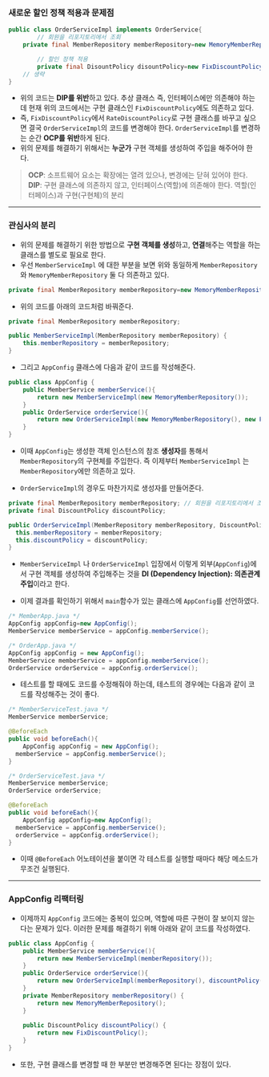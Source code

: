 ### 새로운 할인 정책 적용과 문제점

```java
public class OrderServiceImpl implements OrderService{
		// 회원을 리포지토리에서 조회
    private final MemberRepository memberRepository=new MemoryMemberRepository(); 

		// 할인 정책 적용
		private final DisountPolicy disountPolicy=new FixDiscountPolicy();
    // 생략
}
```

- 위의 코드는 **DIP를 위반**하고 있다. 추상 클래스 즉, 인터페이스에만 의존해야 하는데 현재 위의 코드에서는 구현 클래스인 `FixDiscountPolicy`에도 의존하고 있다.
- 즉, `FixDiscountPolicy`에서 `RateDiscountPolicy`로 구현 클래스를 바꾸고 싶으면 결국  `OrderServiceImpl`의 코드를 변경해야 한다. `OrderServiceImpl`를 변경하는 순간 **OCP를 위반**하게 된다.
- 위의 문제를 해결하기 위해서는 **누군가** 구현 객체를 생성하여 주입을 해주어야 한다.

>**OCP**: 소프트웨어 요소는 확장에는 열려 있으나, 변경에는 닫혀 있어야 한다.  
**DIP**: 구현 클래스에 의존하지 않고, 인터페이스(역할)에 의존해야 한다. 역할(인터페이스)과 구현(구현체)의 분리
> 

---

### 관심사의 분리

- 위의 문제를 해결하기 위한 방법으로 **구현 객체를 생성**하고, **연결**해주는 역할을 하는 클래스를 별도로 필요로 한다.
- 우선 `MemberServiceImpl` 에 대한 부분을 보면 위와 동일하게 `MemberRepository`와 `MemoryMemberRepository` 둘 다 의존하고 있다.

```java
private final MemberRepository memberRepository=new MemoryMemberRepository();
```

- 위의 코드를 아래의 코드처럼 바꿔준다.

```java
private final MemberRepository memberRepository;

public MemberServiceImpl(MemberRepository memberRepository) {
	this.memberRepository = memberRepository;
}
```

- 그리고 `AppConfig` 클래스에 다음과 같이 코드를 작성해준다.

```java
public class AppConfig {
    public MemberService memberService(){
        return new MemberServiceImpl(new MemoryMemberRepository());
    }
    public OrderService orderService(){
        return new OrderServiceImpl(new MemoryMemberRepository(), new FixDiscountPolicy());
    }
}
```

- 이때 `AppConfig`는 생성한 객체 인스턴스의 참조 **생성자**를 통해서 `MemberRepository`의 구현체를 주입한다. 즉 이제부터 `MemberServiceImpl` 는 `MemberRepository`에만 의존하고 있다.

- `OrderServiceImpl`의 경우도 마찬가지로 생성자를 만들어준다.

```java
private final MemberRepository memberRepository; // 회원을 리포지토리에서 조회
private final DiscountPolicy discountPolicy;

public OrderServiceImpl(MemberRepository memberRepository, DiscountPolicy discountPolicy) {
  this.memberRepository = memberRepository;
  this.discountPolicy = discountPolicy;
}
```

- `MemberServiceImpl` 나 `OrderServiceImpl` 입장에서 이렇게 외부(`AppConfig`)에서 구현 객체를 생성하여 주입해주는 것을 **DI (Dependency Injection): 의존관계 주입**이라고 한다.

- 이제 결과를 확인하기 위해서 `main`함수가 있는 클래스에 `AppConfig`를 선언하였다.

```java
/* MemberApp.java */
AppConfig appConfig=new AppConfig();
MemberService memberService = appConfig.memberService();

/* OrderApp.java */
AppConfig appConfig = new AppConfig();
MemberService memberService = appConfig.memberService();
OrderService orderService = appConfig.orderService();
```

- 테스트를 할 때에도 코드를 수정해줘야 하는데, 테스트의 경우에는 다음과 같이 코드를 작성해주는 것이 좋다.

```java
/* MemberServiceTest.java */
MemberService memberService;

@BeforeEach
public void beforeEach(){
	AppConfig appConfig = new AppConfig();
  memberService = appConfig.memberService();
}

/* OrderServiceTest.java */
MemberService memberService;
OrderService orderService;

@BeforeEach
public void beforeEach(){
	AppConfig appConfig=new AppConfig();
  memberService = appConfig.memberService();
  orderService = appConfig.orderService();
}
```

- 이때 `@BeforeEach` 어노테이션을 붙이면 각 테스트를 실행할 때마다 해당 메소드가 무조건 실행된다.
---

### AppConfig 리팩터링

- 이제까지 `AppConfig` 코드에는 중복이 있으며, 역할에 따른 구현이 잘 보이지 않는다는 문제가 있다. 이러한 문제를 해결하기 위해 아래와 같이 코드를 작성하였다.

```java
public class AppConfig {
    public MemberService memberService(){
        return new MemberServiceImpl(memberRepository());
    }
    public OrderService orderService(){
        return new OrderServiceImpl(memberRepository(), discountPolicy());
    }
    private MemberRepository memberRepository() {
        return new MemoryMemberRepository();
    }
    
    public DiscountPolicy discountPolicy() {
        return new FixDiscountPolicy();
    }
}
```

- 또한, 구현 클래스를 변경할 때 한 부분만 변경해주면 된다는 장점이 있다.
